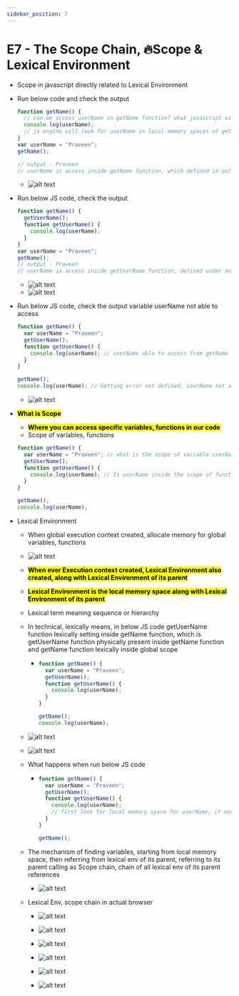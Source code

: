 ```yaml
---
sidebar_position: 7
---
```


# E7 - The Scope Chain, 🔥Scope & Lexical Environment

- Scope in javascript directly related to Lexical Environment

- Run below code and check the output

  ```javascript
  function getName() {
    // can we access userName in getName function? what javascript will do when looking for userName
    console.log(userName);
    // js engine will look for userName in local memory spaces of getName function execution context
  }
  var userName = "Praveen";
  getName();

  // output - Praveen
  // userName is access inside getName function, which defined in outside
  ```

  - ![alt text](images/plw4t0tt.hqi.png)

- Run below JS code, check the output

  ```javascript
  function getName() {
    getUserName();
    function getUserName() {
      console.log(userName);
    }
  }
  var userName = "Praveen";
  getName();
  // output - Praveen
  // userName is access inside getUserName function, defined under another function
  ```

  - ![alt text](images/bd2guswn.4d3.png)
  - ![alt text](images/fk3v0ckl.gt2.png)

- Run below JS code, check the output variable userName not able to access

  ```javascript
  function getName() {
    var userName = "Praveen";
    getUserName();
    function getUserName() {
      console.log(userName); // userName able to access from getName function, print output as Praveen
    }
  }

  getName();
  console.log(userName); // Getting error not defined, userName not able to access from getName function
  ```

  - ![alt text](images/havyc2u2.uf2.png)

- **<mark>What is Scope</mark>**

  - **<mark>Where you can access specific variables, functions in our code</mark>**
  - Scope of variables, functions

  ```javascript
  function getName() {
    var userName = "Praveen"; // what is the scope of variable userName, which means where can access variable userName
    getUserName();
    function getUserName() {
      console.log(userName); // Is userName inside the scope of function getUserName, can access userName inside getUserName function
    }
  }

  getName();
  console.log(userName);
  ```

- Lexical Environment

  - When global execution context created, allocate memory for global variables, functions

  - ![alt text](images/jb2iulwq.jyw.png)

  - **<mark>When ever Execution context created, Lexical Environment also created, along with Lexical Environment of its parent</mark>**
  - **<mark>Lexical Environment is the local memory space along with Lexical Environment of its parent</mark>**
  - Lexical term meaning sequence or hierarchy
  - In technical, lexically means, in below JS code getUserName function lexically setting inside getName function, which is getUserName function physically present inside getName function and getName function lexically inside global scope

    - ```javascript
      function getName() {
        var userName = "Praveen";
        getUserName();
        function getUserName() {
          console.log(userName);
        }
      }

      getName();
      console.log(userName);
      ```

  - ![alt text](images/faxwuyin.2qe.png)
  - ![alt text](images/natasz4q.lby.png)
  - What happens when run below JS code

    - ```javascript
      function getName() {
        var userName = "Praveen";
        getUserName();
        function getUserName() {
          console.log(userName);
          // first look for local memory space for userName, if not find then look into its lexical env of its parent reference
        }
      }

      getName();
      ```

  - The mechanism of finding variables, starting from local memory space, then referring from lexical env of its parent, referring to its parent calling as Scope chain, chain of all lexical env of its parent references

    - ![alt text](images/xiujb5i4.24f.png)

  - Lexical Env, scope chain in actual browser

    - ![alt text](images/oogadlaq.jzk.png)

    - ![alt text](images/qznjboko.ehh.png)

    - ![alt text](images/imagezxdasd.png)

    - ![alt text](images/o4nwq2hg.yqi.png)

    - ![alt text](images/imageddff.png)

    - ![alt text](images/fdfsimage.png)
